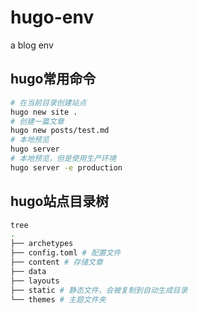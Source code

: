 # hugo-env
a blog env

## hugo常用命令
```sh
# 在当前目录创建站点
hugo new site .
# 创建一篇文章
hugo new posts/test.md
# 本地预览
hugo server
# 本地预览，但是使用生产环境
hugo server -e production
```

## hugo站点目录树
```sh
tree
.
├── archetypes
├── config.toml # 配置文件
├── content # 存储文章
├── data
├── layouts
├── static # 静态文件，会被复制到自动生成目录
└── themes # 主题文件夹
```